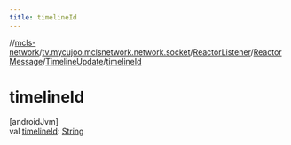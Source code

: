 ```yaml
---
title: timelineId
---
```

//[mcls-network](../../../../../index.html)/[tv.mycujoo.mclsnetwork.network.socket](../../../index.html)/[ReactorListener](../../index.html)/[ReactorMessage](../index.html)/[TimelineUpdate](index.html)/[timelineId](timeline-id.html)



# timelineId



[androidJvm]\
val [timelineId](timeline-id.html): [String](https://kotlinlang.org/api/latest/jvm/stdlib/kotlin/-string/index.html)




